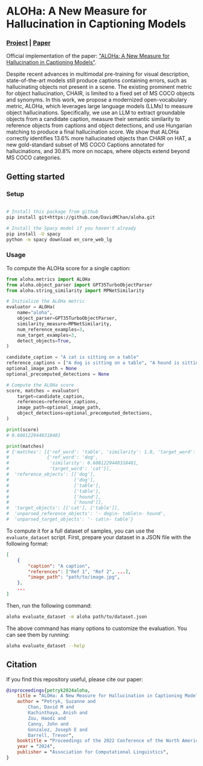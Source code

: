 # ALOHa: A New Measure for Hallucination in Captioning Models

### [Project](https://davidmchan.github.io/aloha/) | [Paper](https://arxiv.org/abs/2404.02904)

Official implementation of the paper: ["ALOHa: A New Measure for Hallucination in Captioning Models"](https://arxiv.org/abs/2404.02904).
<br>

Despite recent advances in multimodal pre-training for visual description, state-of-the-art models still produce captions containing errors, such as hallucinating objects not present in a scene. The existing prominent metric for object hallucination, CHAIR, is limited to a fixed set of MS COCO objects and synonyms. In this work, we propose a modernized open-vocabulary metric, ALOHa, which leverages large language models (LLMs) to measure object hallucinations. Specifically, we use an LLM to extract groundable objects from a candidate caption, measure their semantic similarity to reference objects from captions and object detections, and use Hungarian matching to produce a final hallucination score. We show that ALOHa correctly identifies 13.6\% more hallucinated objects than CHAIR on HAT, a new gold-standard subset of MS COCO Captions annotated for hallucinations, and 30.8% more on nocaps, where objects extend beyond MS COCO categories.

## Getting started

### Setup

```bash

# Install this package from github
pip install git+https://github.com/DavidMChan/aloha.git

# Install the Spacy model if you haven't already
pip install -U spacy
python -m spacy download en_core_web_lg
```

### Usage

To compute the ALOHa score for a single caption:

```python
from aloha.metrics import ALOHa
from aloha.object_parser import GPT35TurboObjectParser
from aloha.string_similarity import MPNetSimilarity

# Initialize the ALOHa metric
evaluator = ALOHa(
    name="aloha",
    object_parser=GPT35TurboObjectParser,
    similarity_measure=MPNetSimilarity,
    num_reference_examples=3,
    num_target_examples=3,
    detect_objects=True,
)

candidate_caption = "A cat is sitting on a table"
reference_captions = ["A dog is sitting on a table", "A hound is sitting on a table"]
optional_image_path = None
optional_precomputed_detections = None

# Compute the ALOHa score
score, matches = evaluator(
    target=candidate_caption,
    references=reference_captions,
    image_path=optional_image_path,
    object_detections=optional_precomputed_detections,
)

print(score)
# 0.6081229448318481

print(matches)
# {'matches': [{'ref_word': 'table', 'similarity': 1.0, 'target_word': 'table'},
#              {'ref_word': 'dog',
#               'similarity': 0.6081229448318481,
#               'target_word': 'cat'}],
#  'reference_objects': [['dog'],
#                        ['dog'],
#                        ['table'],
#                        ['table'],
#                        ['hound'],
#                        ['hound']],
#  'target_objects': [['cat'], ['table']],
#  'unparsed_reference_objects': '- dog\n- table\n- hound',
#  'unparsed_target_objects': '- cat\n- table'}
```

To compute it for a full dataset of samples, you can use the `evaluate_dataset` script. First, prepare your dataset in
a JSON file with the following format:

```json
[
    {
        "caption": "A caption",
        "references": ["Ref 1", "Ref 2", ...],
        "image_path": "path/to/image.jpg",
    },
    ...
]
```

Then, run the following command:

```bash
aloha evaluate_dataset -m aloha path/to/dataset.json
```

The above command has many options to customize the evaluation. You can see them by running:

```bash
aloha evaluate_dataset --help
```

## Citation

If you find this repository useful, please cite our paper:

```bibtex
@inproceedings{petryk2024aloha,
    title = "ALOHa: A New Measure for Hallucination in Captioning Models",
    author = "Petryk, Suzanne and
        Chan, David M and
        Kachinthaya, Anish and
        Zou, Haodi and
        Canny, John and
        Gonzalez, Joseph E and
        Darrell, Trevor",
    booktitle = "Proceedings of the 2022 Conference of the North American Chapter of the Association for Computational Linguistics: Human Language Technologies",
    year = "2024",
    publisher = "Association for Computational Linguistics",
}
```
